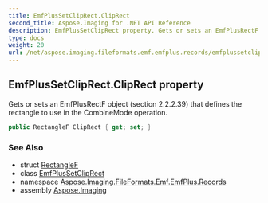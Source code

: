 ```yaml
---
title: EmfPlusSetClipRect.ClipRect
second_title: Aspose.Imaging for .NET API Reference
description: EmfPlusSetClipRect property. Gets or sets an EmfPlusRectF object section 2.2.2.39 that defines the rectangle to use in the CombineMode operation
type: docs
weight: 20
url: /net/aspose.imaging.fileformats.emf.emfplus.records/emfplussetcliprect/cliprect/
---
```

## EmfPlusSetClipRect.ClipRect property

Gets or sets an EmfPlusRectF object (section 2.2.2.39) that defines the rectangle to use in the CombineMode operation.

```csharp
public RectangleF ClipRect { get; set; }
```

### See Also

* struct [RectangleF](../../../aspose.imaging/rectanglef/)
* class [EmfPlusSetClipRect](../)
* namespace [Aspose.Imaging.FileFormats.Emf.EmfPlus.Records](../../emfplussetcliprect/)
* assembly [Aspose.Imaging](../../../)



